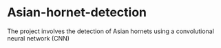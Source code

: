 # Asian-hornet-detection
The project  involves the detection of Asian hornets using a convolutional neural network (CNN)
